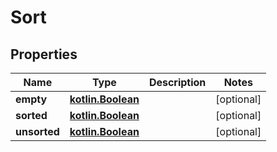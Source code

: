 # Sort

## Properties
Name | Type | Description | Notes
------------ | ------------- | ------------- | -------------
**empty** | [**kotlin.Boolean**](.md) |  |  [optional]
**sorted** | [**kotlin.Boolean**](.md) |  |  [optional]
**unsorted** | [**kotlin.Boolean**](.md) |  |  [optional]
